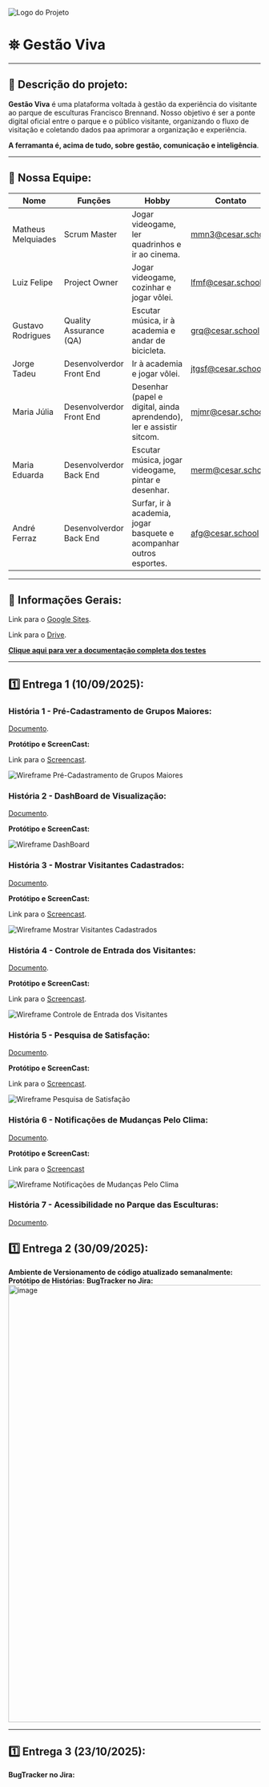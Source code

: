 ![Logo do Projeto](./img/2.png)

# ⛯ Gestão Viva

---

## 🎯 Descrição do projeto:
**Gestão Viva** é uma plataforma voltada à gestão da experiência do visitante ao parque de esculturas Francisco Brennand.
Nosso objetivo é ser a ponte digital oficial entre o parque e o público visitante, organizando o fluxo de visitação e coletando dados paa aprimorar a organização e experiência.  

**A ferramanta é, acima de tudo, sobre gestão, comunicação e inteligência**.

---

## 👥 Nossa Equipe:
| Nome             | Funções | Hobby                                                                 | Contato |
|------------------|---------|-----------------------------------------------------------------------|---------|
| Matheus Melquiades |Scrum Master| Jogar videogame, ler quadrinhos e ir ao cinema.                      | mmn3@cesar.school     |
| Luiz Felipe      |Project Owner| Jogar videogame, cozinhar e jogar vôlei.                             | lfmf@cesar.school      |
| Gustavo Rodrigues|Quality Assurance (QA)| Escutar música, ir à academia e andar de bicicleta.                  | grq@cesar.school     |
| Jorge Tadeu      |Desenvolverdor Front End| Ir à academia e jogar vôlei.                                         |jtgsf@cesar.school     |
| Maria Júlia      |Desenvolverdor Front End| Desenhar (papel e digital, ainda aprendendo), ler e assistir sitcom. | mjmr@cesar.school     |
| Maria Eduarda    |Desenvolverdor Back End| Escutar música, jogar videogame, pintar e desenhar.                  | merm@cesar.school    |
| André Ferraz     |Desenvolverdor Back End| Surfar, ir à academia, jogar basquete e acompanhar outros esportes.  |afg@cesar.school     |

---

## 🔗 Informações Gerais:

Link para o [Google Sites](https://sites.google.com/cesar.school/recentro/p%C3%A1gina-inicial).

Link para o [Drive](https://drive.google.com/drive/folders/1U2QRjp5EYA9rwZE-oSNO-anGpi1oldjQ?usp=sharing).

**[Clique aqui para ver a documentação completa dos testes](./TESTES_AUTOMATIZADOS.md)**

---

## 1️⃣ Entrega 1 (10/09/2025):

### História 1 - Pré-Cadastramento de Grupos Maiores:
[Documento](https://docs.google.com/document/d/1O3XCBSFGcOWAzO02Hj76zTlmjclowfFLRUYRtmHPWO8/edit?usp=sharing).

**Protótipo e ScreenCast:**

Link para o [Screencast](https://www.youtube.com/watch?v=f4ef26sK7CI).

![Wireframe Pré-Cadastramento de Grupos Maiores](/img/Pré-Cadastramento%20de%20Grupos%20Maiores.png)


### História 2 - DashBoard de Visualização:
[Documento](https://docs.google.com/document/d/1OJyBRyiua2FPd069q5BTnX6WAjHapRpxr8jQKkxNM3A/edit?usp=sharing).

**Protótipo e ScreenCast:**

![Wireframe DashBoard](/img/wireframe%20-%20dashboard.png)


### História 3 - Mostrar Visitantes Cadastrados:
[Documento](https://docs.google.com/document/d/1Z_QucY-Nkrokc6nyTHMMWR_MUT6pEuJd4XxVFVaHzQ4/edit?usp=sharing).

**Protótipo e ScreenCast:**

Link para o [Screencast](https://www.youtube.com/watch?v=dLB7TWmaRHs).

![Wireframe Mostrar Visitantes Cadastrados](/img/Dashboard%20de%20Visualização%20(1).png)


### História 4 - Controle de Entrada dos Visitantes:
[Documento](https://docs.google.com/document/d/1HQafALj0o4WjCAEuzkAeYNgiezR8xqphJeWFZoc57xI/edit?usp=sharing).

**Protótipo e ScreenCast:**

Link para o [Screencast](https://www.youtube.com/watch?v=xna3af7nVCw).

![Wireframe Controle de Entrada dos Visitantes](/img/Busca%20de%20Visitantes%20Pré-Cadastrados.png)


### História 5 - Pesquisa de Satisfação:
[Documento](https://docs.google.com/document/d/1-XJaAeeuDCQdH_Fsa_rVDQV3C8qHujb6l_nacyLILQA/edit?usp=sharing).

**Protótipo e ScreenCast:**

Link para o [Screencast](https://www.youtube.com/watch?v=hhRS00EjV1c).

![Wireframe Pesquisa de Satisfação](/img/Pesquisa%20de%20Satisfação.png)


### História 6 - Notificações de Mudanças Pelo Clima:
[Documento](https://docs.google.com/document/d/1Bg07OvdYBB-QY06ng9sI0KQ6aVSMsELCKXf1Mgg0r5w/edit?usp=sharing).

**Protótipo e ScreenCast:**

Link para o [Screencast](https://www.youtube.com/watch?v=zK_en4-oZKM)

![Wireframe Notificações de Mudanças Pelo Clima](/img/Mudança%20Climática.png)


### História 7 - Acessibilidade no Parque das Esculturas:
[Documento](https://docs.google.com/document/d/1f5ztoESUGCJT14r35-CQPm30vOouCAfoKymkx7YnDwo/edit?usp=sharing).


## 1️⃣ Entrega 2 (30/09/2025):

**Ambiente de Versionamento de código atualizado semanalmente:**
**Protótipo de Histórias:**
**BugTracker no Jira:**
<img width="1156" height="872" alt="image" src="https://github.com/user-attachments/assets/0d218a92-8e67-4e14-8af6-e7864f65eb8d" />


---

## 1️⃣ Entrega 3 (23/10/2025):
**BugTracker no Jira:**

